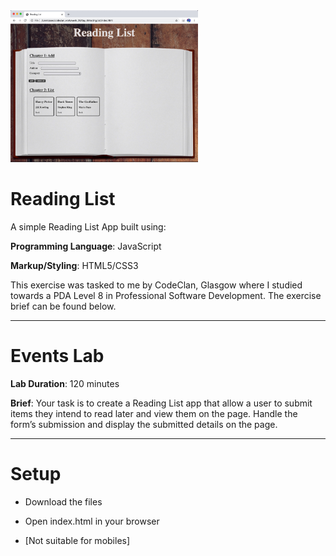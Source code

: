 <img src="https://github.com/CrugBarat/my_files/blob/master/reading_list.jpeg" width="300">

# Reading List

A simple Reading List App built using:

**Programming Language**: JavaScript

**Markup/Styling**: HTML5/CSS3

This exercise was tasked to me by CodeClan, Glasgow where I studied towards a PDA Level 8 in Professional Software Development. The exercise brief can be found below.

---

# Events Lab

**Lab Duration**: 120 minutes

**Brief**: 
Your task is to create a Reading List app that allow a user to submit items they intend to read later and view them on the page. Handle the form’s submission and display the submitted details on the page.

---

# Setup

- Download the files

- Open index.html in your browser

- [Not suitable for mobiles]
